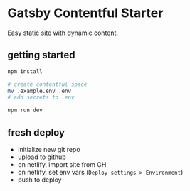 # Gatsby Contentful Starter

Easy static site with dynamic content.

## getting started

```sh
npm install

# create contentful space
mv .example.env .env
# add secrets to .env

npm run dev
```

## fresh deploy

- initialize new git repo
- upload to github
- on netlify, import site from GH
- on netlify, set env vars (`Deploy settings > Environment`)
- push to deploy
